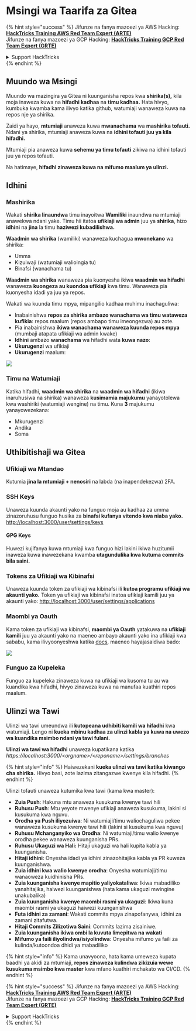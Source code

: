 # Msingi wa Taarifa za Gitea

{% hint style="success" %}
Jifunze na fanya mazoezi ya AWS Hacking:<img src="../../.gitbook/assets/image (1).png" alt="" data-size="line">[**HackTricks Training AWS Red Team Expert (ARTE)**](https://training.hacktricks.xyz/courses/arte)<img src="../../.gitbook/assets/image (1).png" alt="" data-size="line">\
Jifunze na fanya mazoezi ya GCP Hacking: <img src="../../.gitbook/assets/image (2).png" alt="" data-size="line">[**HackTricks Training GCP Red Team Expert (GRTE)**<img src="../../.gitbook/assets/image (2).png" alt="" data-size="line">](https://training.hacktricks.xyz/courses/grte)

<details>

<summary>Support HackTricks</summary>

* Angalia [**mpango wa usajili**](https://github.com/sponsors/carlospolop)!
* **Jiunge na** 💬 [**kikundi cha Discord**](https://discord.gg/hRep4RUj7f) au [**kikundi cha telegram**](https://t.me/peass) au **tufuatilie** kwenye **Twitter** 🐦 [**@hacktricks\_live**](https://twitter.com/hacktricks\_live)**.**
* **Shiriki mbinu za hacking kwa kuwasilisha PRs kwa** [**HackTricks**](https://github.com/carlospolop/hacktricks) na [**HackTricks Cloud**](https://github.com/carlospolop/hacktricks-cloud) github repos.

</details>
{% endhint %}

## Muundo wa Msingi

Muundo wa mazingira ya Gitea ni kuunganisha repos kwa **shirika(s),** kila moja inaweza kuwa na **hifadhi kadhaa** na **timu kadhaa.** Hata hivyo, kumbuka kwamba kama ilivyo katika github, watumiaji wanaweza kuwa na repos nje ya shirika.

Zaidi ya hayo, **mtumiaji** anaweza kuwa **mwanachama** wa **mashirika tofauti.** Ndani ya shirika, mtumiaji anaweza kuwa na **idhini tofauti juu ya kila hifadhi.**

Mtumiaji pia anaweza kuwa **sehemu ya timu tofauti** zikiwa na idhini tofauti juu ya repos tofauti.

Na hatimaye, **hifadhi zinaweza kuwa na mifumo maalum ya ulinzi.**

## Idhini

### Mashirika

Wakati **shirika linaundwa** timu inayoitwa **Wamiliki** inaundwa na mtumiaji anawekwa ndani yake. Timu hii itatoa **ufikiaji wa admin** juu ya **shirika**, hizo **idhini** na **jina** la timu **haziwezi kubadilishwa.**

**Waadmin wa shirika** (wamiliki) wanaweza kuchagua **mwonekano** wa shirika:

* Umma
* Kizuiwaji (watumiaji walioingia tu)
* Binafsi (wanachama tu)

**Waadmin wa shirika** wanaweza pia kuonyesha ikiwa **waadmin wa hifadhi** wanaweza **kuongeza au kuondoa ufikiaji** kwa timu. Wanaweza pia kuonyesha idadi ya juu ya repos.

Wakati wa kuunda timu mpya, mipangilio kadhaa muhimu inachaguliwa:

* Inabainishwa **repos za shirika ambazo wanachama wa timu wataweza kufikia**: repos maalum (repos ambapo timu imeongezwa) au zote.
* Pia inabainishwa **ikiwa wanachama wanaweza kuunda repos mpya** (mumbaji atapata ufikiaji wa admin kwake)
* **Idhini** ambazo **wanachama** wa hifadhi wata **kuwa nazo**:
* **Ukurugenzi** wa ufikiaji
* **Ukurugenzi** maalum:

![](<../../.gitbook/assets/image (118).png>)

### Timu na Watumiaji

Katika hifadhi, **waadmin wa shirika** na **waadmin wa hifadhi** (ikiwa inaruhusiwa na shirika) wanaweza **kusimamia majukumu** yanayotolewa kwa washiriki (watumiaji wengine) na timu. Kuna **3** majukumu yanayowezekana:

* Mkurugenzi
* Andika
* Soma

## Uthibitishaji wa Gitea

### Ufikiaji wa Mtandao

Kutumia **jina la mtumiaji + nenosiri** na labda (na inapendekezwa) 2FA.

### **SSH Keys**

Unaweza kuunda akaunti yako na funguo moja au kadhaa za umma zinazoruhusu funguo husika za **binafsi kufanya vitendo kwa niaba yako.** [http://localhost:3000/user/settings/keys](http://localhost:3000/user/settings/keys)

#### **GPG Keys**

Huwezi kujifanya kuwa mtumiaji kwa funguo hizi lakini ikiwa huzitumii inaweza kuwa inawezekana kwamba **utagundulika kwa kutuma commits bila saini.**

### **Tokens za Ufikiaji wa Kibinafsi**

Unaweza kuunda token za ufikiaji wa kibinafsi ili **kutoa programu ufikiaji wa akaunti yako.** Token ya ufikiaji wa kibinafsi inatoa ufikiaji kamili juu ya akaunti yako: [http://localhost:3000/user/settings/applications](http://localhost:3000/user/settings/applications)

### Maombi ya Oauth

Kama token za ufikiaji wa kibinafsi, **maombi ya Oauth** yatakuwa na **ufikiaji kamili** juu ya akaunti yako na maeneo ambayo akaunti yako ina ufikiaji kwa sababu, kama ilivyoonyeshwa katika [docs](https://docs.gitea.io/en-us/oauth2-provider/#scopes), maeneo hayajasaidiwa bado:

![](<../../.gitbook/assets/image (194).png>)

### Funguo za Kupeleka

Funguo za kupeleka zinaweza kuwa na ufikiaji wa kusoma tu au wa kuandika kwa hifadhi, hivyo zinaweza kuwa na manufaa kuathiri repos maalum.

## Ulinzi wa Tawi

Ulinzi wa tawi umeundwa ili **kutopeana udhibiti kamili wa hifadhi** kwa watumiaji. Lengo ni **kueka mbinu kadhaa za ulinzi kabla ya kuwa na uwezo wa kuandika msimbo ndani ya tawi fulani.**

**Ulinzi wa tawi wa hifadhi** unaweza kupatikana katika _https://localhost:3000/\<orgname>/\<reponame>/settings/branches_

{% hint style="info" %}
Haiwezekani **kueka ulinzi wa tawi katika kiwango cha shirika.** Hivyo basi, zote lazima zitangazwe kwenye kila hifadhi.
{% endhint %}

Ulinzi tofauti unaweza kutumika kwa tawi (kama kwa master):

* **Zuia Push**: Hakuna mtu anaweza kusukuma kwenye tawi hili
* **Ruhusu Push**: Mtu yeyote mwenye ufikiaji anaweza kusukuma, lakini si kusukuma kwa nguvu.
* **Orodha ya Push iliyozuiwa**: Ni watumiaji/timu waliochaguliwa pekee wanaweza kusukuma kwenye tawi hili (lakini si kusukuma kwa nguvu)
* **Ruhusu Mchanganyiko wa Orodha**: Ni watumiaji/timu walio kwenye orodha pekee wanaweza kuunganisha PRs.
* **Ruhusu Ukaguzi wa Hali:** Hitaji ukaguzi wa hali kupita kabla ya kuunganisha.
* **Hitaji idhini**: Onyesha idadi ya idhini zinazohitajika kabla ya PR kuweza kuunganishwa.
* **Zuia idhini kwa walio kwenye orodha**: Onyesha watumiaji/timu wanaoweza kuidhinisha PRs.
* **Zuia kuunganisha kwenye mapitio yaliyokataliwa**: Ikiwa mabadiliko yanahitajika, haiwezi kuunganishwa (hata kama ukaguzi mwingine unakubalika)
* **Zuia kuunganisha kwenye maombi rasmi ya ukaguzi**: Ikiwa kuna maombi rasmi ya ukaguzi haiwezi kuunganishwa
* **Futa idhini za zamani**: Wakati commits mpya zinapofanywa, idhini za zamani zitafutwa.
* **Hitaji Commits Zilizotiwa Saini**: Commits lazima zisainiwe.
* **Zuia kuunganisha ikiwa ombi la kuvuta limepitwa na wakati**
* **Mifumo ya faili iliyolindwa/isiyolindwa**: Onyesha mifumo ya faili za kulinda/kutoondoa dhidi ya mabadiliko

{% hint style="info" %}
Kama unavyoona, hata kama umeweza kupata baadhi ya akidi za mtumiaji, **repos zinaweza kulindwa zikizuia wewe kusukuma msimbo kwa master** kwa mfano kuathiri mchakato wa CI/CD.
{% endhint %}

{% hint style="success" %}
Jifunze na fanya mazoezi ya AWS Hacking:<img src="../../.gitbook/assets/image (1).png" alt="" data-size="line">[**HackTricks Training AWS Red Team Expert (ARTE)**](https://training.hacktricks.xyz/courses/arte)<img src="../../.gitbook/assets/image (1).png" alt="" data-size="line">\
Jifunze na fanya mazoezi ya GCP Hacking: <img src="../../.gitbook/assets/image (2).png" alt="" data-size="line">[**HackTricks Training GCP Red Team Expert (GRTE)**<img src="../../.gitbook/assets/image (2).png" alt="" data-size="line">](https://training.hacktricks.xyz/courses/grte)

<details>

<summary>Support HackTricks</summary>

* Angalia [**mpango wa usajili**](https://github.com/sponsors/carlospolop)!
* **Jiunge na** 💬 [**kikundi cha Discord**](https://discord.gg/hRep4RUj7f) au [**kikundi cha telegram**](https://t.me/peass) au **tufuatilie** kwenye **Twitter** 🐦 [**@hacktricks\_live**](https://twitter.com/hacktricks\_live)**.**
* **Shiriki mbinu za hacking kwa kuwasilisha PRs kwa** [**HackTricks**](https://github.com/carlospolop/hacktricks) na [**HackTricks Cloud**](https://github.com/carlospolop/hacktricks-cloud) github repos.

</details>
{% endhint %}
